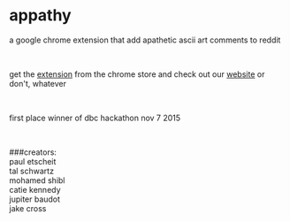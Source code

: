 # appathy
a google chrome extension that add apathetic ascii art comments to reddit

<br />

get the [extension](https://chrome.google.com/webstore/search/appathy) from the chrome store and check out our [website](http://appathy.herokuapp.com/) or don't, whatever

<br />

first place winner of dbc hackathon nov 7 2015

<br />


###creators:
<br />
paul etscheit<br />
tal schwartz<br />
mohamed shibl<br />
catie kennedy<br />
jupiter baudot<br />
jake cross<br />
